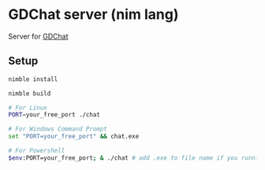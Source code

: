 # GDChat server (nim lang)
Server for [GDChat](https://github.com/bit0r1n/GDChat)

## Setup

```bash
nimble install

nimble build

# For Linux
PORT=your_free_port ./chat

# For Windows Command Prompt
set "PORT=your_free_port" && chat.exe

# For Powershell
$env:PORT=your_free_port; & ./chat # add .exe to file name if you running on Windows
```
